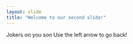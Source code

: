 ```yaml
---
layout: slide
title: "Welcome to our second slide!"
---
```

Jokers on you son
Use the left arrow to go back!
